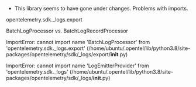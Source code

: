
- This library seems to have gone under changes.  Problems with imports.  

opentelemetry.sdk._logs.export

BatchLogProcessor vs. BatchLogRecordProcessor

ImportError: cannot import name 'BatchLogProcessor' from 'opentelemetry.sdk._logs.export' (/home/ubuntu/.opentel/lib/python3.8/site-packages/opentelemetry/sdk/_logs/export/__init__.py)

ImportError: cannot import name 'LogEmitterProvider' from 'opentelemetry.sdk._logs' (/home/ubuntu/.opentel/lib/python3.8/site-packages/opentelemetry/sdk/_logs/__init__.py)


